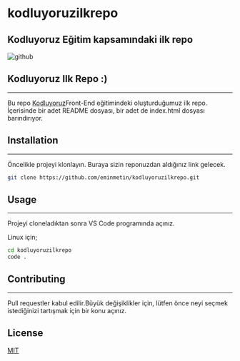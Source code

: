 # kodluyoruzilkrepo

Kodluyoruz Eğitim kapsamındaki ilk repo
---
![github](https://user-images.githubusercontent.com/114093692/191643352-5ba3f556-2776-4910-9b6f-3b98affb1a8a.PNG)
##  Kodluyoruz Ilk Repo :)
---
Bu repo [Kodluyoruz](https://kodluyoruz.org/)Front-End eğitimindeki oluşturduğumuz ilk repo. İçerisinde bir adet README dosyası, bir adet de index.html dosyası barındırıyor.

## Installation
---
Öncelikle projeyi klonlayın. Buraya sizin reponuzdan aldığınız link gelecek.

```bash
git clone https://github.com/eminmetin/kodluyoruzilkrepo.git
```


## Usage
---
Projeyi cloneladıktan sonra VS Code programında açınız.

Linux için;
```bash 
cd kodluyoruzilkrepo
code .
```

## Contributing
---
Pull requestler kabul edilir.Büyük değişiklikler için, lütfen önce neyi seçmek istediğinizi tartışmak için bir konu açınız.

## License

[MIT](https://choosealicense.com/licenses/mit/)
